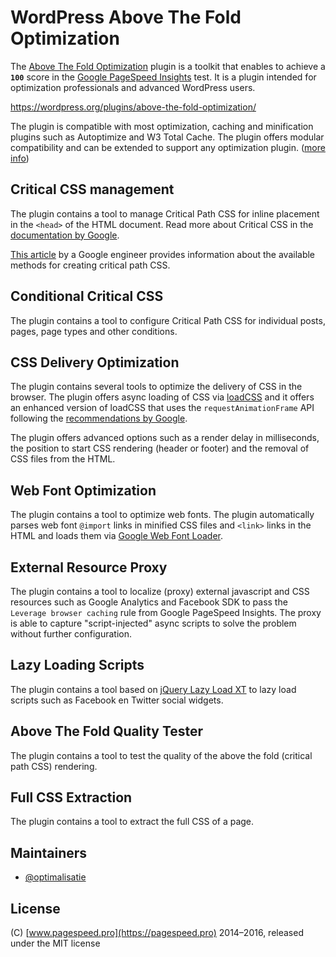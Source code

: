 # WordPress Above The Fold Optimization

The [Above The Fold Optimization](https://wordpress.org/plugins/above-the-fold-optimization/) plugin is a toolkit that enables to achieve a **`100`** score in the [Google PageSpeed Insights](https://developers.google.com/speed/pagespeed/insights/) test. It is a plugin intended for optimization professionals and advanced WordPress users.

https://wordpress.org/plugins/above-the-fold-optimization/

The plugin is compatible with most optimization, caching and minification plugins such as Autoptimize and W3 Total Cache. The plugin offers modular compatibility and can be extended to support any optimization plugin. ([more info](https://github.com/optimalisatie/above-the-fold-optimization/tree/master/trunk/modules/plugins/))

## Critical CSS management

The plugin contains a tool to manage Critical Path CSS for inline placement in the `<head>` of the HTML document. Read more about Critical CSS in the [documentation by Google](https://developers.google.com/speed/docs/insights/PrioritizeVisibleContent). 

[This article](https://github.com/addyosmani/critical-path-css-tools) by a Google engineer provides information about the available methods for creating critical path CSS. 

## Conditional Critical CSS

The plugin contains a tool to configure Critical Path CSS for individual posts, pages, page types and other conditions.

## CSS Delivery Optimization

The plugin contains several tools to optimize the delivery of CSS in the browser. The plugin offers async loading of CSS via [loadCSS](https://github.com/filamentgroup/loadCSS) and it offers an enhanced version of loadCSS that uses the `requestAnimationFrame` API following the [recommendations by Google](https://developers.google.com/speed/docs/insights/OptimizeCSSDelivery).

The plugin offers advanced options such as a render delay in milliseconds, the position to start CSS rendering (header or footer) and the removal of CSS files from the HTML.

## Web Font Optimization

The plugin contains a tool to optimize web fonts. The plugin automatically parses web font `@import` links in minified CSS files and `<link>` links in the HTML and loads them via [Google Web Font Loader](https://github.com/typekit/webfontloader).

## External Resource Proxy

The plugin contains a tool to localize (proxy) external javascript and CSS resources such as Google Analytics and Facebook SDK to pass the `Leverage browser caching` rule from Google PageSpeed Insights. The proxy is able to capture "script-injected" async scripts to solve the problem without further configuration.

## Lazy Loading Scripts

The plugin contains a tool based on [jQuery Lazy Load XT](https://github.com/ressio/lazy-load-xt#widgets) to lazy load scripts such as Facebook en Twitter social widgets.

## Above The Fold Quality Tester

The plugin contains a tool to test the quality of the above the fold (critical path CSS) rendering.

## Full CSS Extraction

The plugin contains a tool to extract the full CSS of a page.

## Maintainers

* [@optimalisatie](https://github.com/optimalisatie)

## License

(C) [www.pagespeed.pro](https://pagespeed.pro) 2014–2016, released under the MIT license
